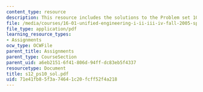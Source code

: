 ```yaml
---
content_type: resource
description: This resource includes the solutions to the Problem set 10.
file: /media/courses/16-01-unified-engineering-i-ii-iii-iv-fall-2005-spring-2006/71e41fb85f3a74641c20fcff52f4a218_s12_ps10_sol.pdf
file_type: application/pdf
learning_resource_types:
- Assignments
ocw_type: OCWFile
parent_title: Assignments
parent_type: CourseSection
parent_uid: a6eb2151-6f41-806d-94ff-dc83eb5f4337
resourcetype: Document
title: s12_ps10_sol.pdf
uid: 71e41fb8-5f3a-7464-1c20-fcff52f4a218
---
```

